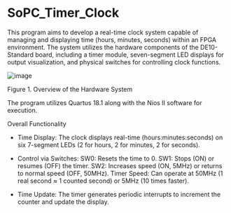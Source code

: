 # SoPC_Timer_Clock
This program aims to develop a real-time clock system capable of managing and displaying time (hours, minutes, seconds) within an FPGA environment. The system utilizes the hardware components of the DE10-Standard board, including a timer module, seven-segment LED displays for output visualization, and physical switches for controlling clock functions.


![image](https://github.com/user-attachments/assets/1f433fea-ebb2-4730-8f14-48092f79cf2f)


Figure 1. Overview of the Hardware System

The program utilizes Quartus 18.1 along with the Nios II software for execution.

Overall Functionality
- Time Display: The clock displays real-time (hours:minutes:seconds) on six 7-segment LEDs (2 for hours, 2 for minutes, 2 for seconds).

- Control via Switches:
SW0: Resets the time to 0.
SW1: Stops (ON) or resumes (OFF) the timer.
SW2: Increases speed (ON, 5MHz) or returns to normal speed (OFF, 50MHz).
Timer Speed: Can operate at 50MHz (1 real second ≈ 1 counted second) or 5MHz (10 times faster).

- Time Update: The timer generates periodic interrupts to increment the counter and update the display.
